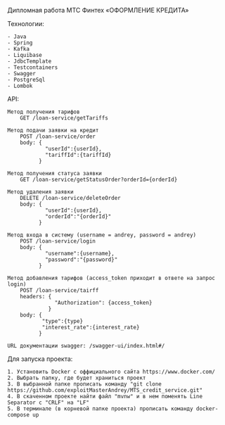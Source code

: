 Дипломная работа МТС Финтех 
«ОФОРМЛЕНИЕ КРЕДИТА»

Технологии:

    - Java
    - Spring
    - Kafka
    - Liquibase
    - JdbcTemplate
    - Testcontainers
    - Swagger
    - PostgreSql
    - Lombok

API:

    Метод получения тарифов
        GET /loan-service/getTariffs  

    Метод подачи заявки на кредит
        POST /loan-service/order
        body: {
                "userId":{userId},
                "tariffId":{tariffId}
              }

    Метод получения статуса заявки
        GET /loan-service/getStatusOrder?orderId={orderId}

    Метод удаления заявки
        DELETE /loan-service/deleteOrder
        body: {
                "userId":{userId},
                "orderId":"{orderId}"
              }
    
    Метод входа в систему (username = andrey, password = andrey)
        POST /loan-service/login
        body: {
                "username":{username},
                "password":"{password}"
              }

    Метод добавления тарифов (access_token приходит в ответе на запрос login)
        POST /loan-service/tairff
        headers: {
                   "Authorization": {access_token}
                 }
        body: {
               "type":{type}
               "interest_rate":{interest_rate}
              }

    URL документации swagger: /swagger-ui/index.html#/

Для запуска проекта:

    1. Установить Docker с оффициального сайта https://www.docker.com/
    2. Выбрать папку, где будет храниться проект
    3. В выбранной папке прописать команду "git clone https://github.com/exploitMasterAndrey/MTS_credit_service.git"
    4. В скаченном проекте найти файл "mvnw" и в нем поменять Line Separator с "CRLF" на "LF"
    5. В терминале (в корневой папке проекта) прописать команду docker-compose up